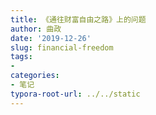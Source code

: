 ```yaml
---
title: 《通往财富自由之路》上的问题
author: 曲政
date: '2019-12-26'
slug: financial-freedom
tags:
- 
categories:
- 笔记
typora-root-url: ../../static
---
```


